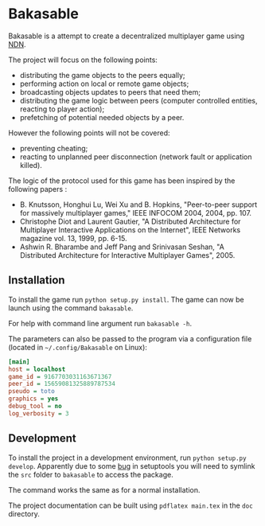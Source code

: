 # Bakasable

Bakasable is a attempt to create a decentralized multiplayer game using [NDN](https://named-data.net/).

The project will focus on the following points:
 - distributing the game objects to the peers equally;
 - performing action on local or remote game objects;
 - broadcasting objects updates to peers that need them;
 - distributing the game logic between peers (computer controlled entities, reacting to player action);
 - prefetching of potential needed objects by a peer.

However the following points will not be covered:
 - preventing cheating;
 - reacting to unplanned peer disconnection (network fault or application killed).

The logic of the protocol used for this game has been inspired by the following papers :
 - B. Knutsson, Honghui Lu, Wei Xu and B. Hopkins, "Peer-to-peer support for massively multiplayer games," IEEE INFOCOM 2004, 2004, pp. 107.
 - Christophe Diot and Laurent Gautier, "A Distributed Architecture for Multiplayer Interactive Applications on the Internet", IEEE Networks magazine vol. 13, 1999, pp. 6-15.
 - Ashwin R. Bharambe and Jeff Pang and Srinivasan Seshan, "A Distributed Architecture for Interactive Multiplayer Games", 2005.

## Installation

To install the game run `python setup.py install`. The game can now be launch using the command `bakasable`.

For help with command line argument run `bakasable -h`.

The parameters can also be passed to the program via a configuration file (located in `~/.config/Bakasable` on Linux):

```ini
[main]
host = localhost
game_id = 9167703031163671367
peer_id = 15659081325889787534
pseudo = toto
graphics = yes
debug_tool = no
log_verbosity = 3
```

## Development

To install the project in a development environment, run `python setup.py develop`. Apparently due to some [bug](https://github.com/pypa/setuptools/issues/230) in setuptools you will need to symlink the `src` folder to `bakasable` to access the package.

The command works the same as for a normal installation.

The project documentation can be built using `pdflatex main.tex` in the `doc` directory.
